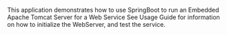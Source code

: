 This application demonstrates how to use SpringBoot to run an Embedded Apache Tomcat Server for a Web Service
See Usage Guide for information on how to initialize the WebServer, and test the service.
